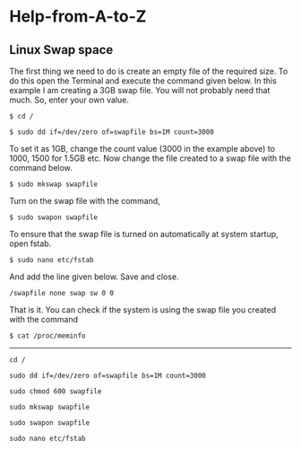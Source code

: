 # Help-from-A-to-Z

## Linux Swap space

The first thing we need to do is create an empty file of the required size. To do this open the Terminal and execute the command given below. In this example I am creating a 3GB swap file. You will not probably need that much. So, enter your own value.

`$ cd /`

`$ sudo dd if=/dev/zero of=swapfile bs=1M count=3000`

To set it as 1GB, change the count value (3000 in the example above) to 1000, 1500 for 1.5GB etc. Now change the file created to a swap file with the command below.

`$ sudo mkswap swapfile`

Turn on the swap file with the command,

`$ sudo swapon swapfile`

To ensure that the swap file is turned on automatically at system startup, open fstab.

`$ sudo nano etc/fstab`

And add the line given below. Save and close.

`/swapfile none swap sw 0 0`

That is it. You can check if the system is using the swap file you created with the command

`$ cat /proc/meminfo`

----

`cd /`

`sudo dd if=/dev/zero of=swapfile bs=1M count=3000`

`sudo chmod 600 swapfile`

`sudo mkswap swapfile`

`sudo swapon swapfile`

`sudo nano etc/fstab`
